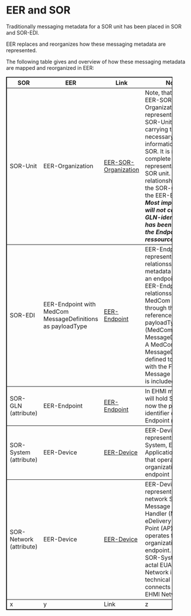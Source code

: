 # EER and SOR

Traditionally messaging metadata for a SOR unit has been placed in SOR and SOR-EDI.

EER replaces and reorganizes how these messaging metadata are represented.

The following table gives and overview of how these messaging metadata are mapped and reorganized in EER:

<table style="width:90%; border: 1px solid black; border-collapse: collapse;">
  <tr style="border: 1px solid black; border-collapse: collapse;">
    <th>SOR</th>
    <th>EER</th>
    <th>Link</th>
    <th>Notes</th>
  </tr>
  <tr style="border: 1px solid black; border-collapse: collapse;">
    <td>SOR-Unit</td>
    <td>EER-Organization</td>
    <td><a href="./StructureDefinition-Eer.Sor.Organization.html">EER-SOR-Organization</a></td>
    <td>Note, that this is EER-SOR-Organization representing the SOR-Unit is only carrying the most necessary information from SOR. It is not a complete representation of the SOR unit. It holds the relationship between the SOR-unit and the EER-Endpoint. <b><i>Most importantly it will not carry the GLN-identifier as it has been moved to the Endpoint ressource</i></b></td>
  </tr>
  <tr style="border: 1px solid black; border-collapse: collapse;">
    <td>SOR-EDI</td>
    <td>EER-Endpoint with MedCom MessageDefinitions as payloadType</td>
    <td><a href="./StructureDefinition-eer.dk.endpoint.html">EER-Endpoint</a></td>
    <td>EER-Endpoint represents or hold relationsships to all metadata regarding an endpoint in EHMI. EER-Endpoint holds relationsships to all MedCom Messages through the references of payloadTypes (MedCom MessageDefinitions). A MedCom MessageDefinition is defined together with the FHIR Message Profile and is included in an IG</td>
  </tr>
  <tr style="border: 1px solid black; border-collapse: collapse;">
    <td>SOR-GLN (attribute)</td>
    <td>EER-Endpoint</td>
    <td><a href="./StructureDefinition-eer.dk.endpoint.html">EER-Endpoint</a></td>
    <td>In EHMI messaging it will hold  SOR-GLN is now the primary identifier of an EER-Endpoint ressource</td>
  </tr>
  <tr style="border: 1px solid black; border-collapse: collapse;">
    <td>SOR-System (attribute)</td>
    <td>EER-Device</td>
    <td><a href="./StructureDefinition-EerDevice.html">EER-Device</a></td>
    <td>EER-Device represents the System, End-User Application (EUA), that operates for the organization on the endpoint</td>
  </tr>
  <tr style="border: 1px solid black; border-collapse: collapse;">
    <td>SOR-Network (attribute)</td>
    <td>EER-Device</td>
    <td><a href="./StructureDefinition-EerDevice.html">EER-Device</a></td>
    <td>EER-Device represents the network System, Message Service Handler (MSH) or eDelivery Access Point (AP), that operates for the organization on the endpoint. While SOR-System is the actal EUA, the SOR-Network is the more technical device that connects with the EHMI Network</td>
  </tr>
  <tr style="border: 1px solid black; border-collapse: collapse;">
    <td>x</td>
    <td>y</td>
    <td>Link</td>
    <td>z</td>
  </tr>
</table>